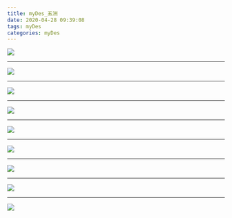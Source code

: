 ```yaml
---
title: myDes_五洲
date: 2020-04-28 09:39:08
tags: myDes
categories: myDes
---
```




![](./wuZhou_001.jpg)

<!--more-->

***

![](./wuZhou_002.jpg)

***

![](./wuZhou_003.jpg)

***

![](./wuZhou_004.jpg)

***

![](./wuZhou_005.jpg)

***

![](./wuZhou_006.jpg)

***

![](./wuZhou_007.jpg)

***

![](./wuZhou_008.jpg)

***

![](./wuZhou_009.jpg)


